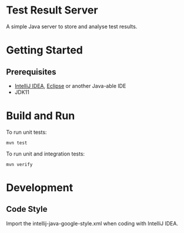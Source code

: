 # Test Result Server

A simple Java server to store and analyse test results.

# Getting Started
## Prerequisites
* [IntelliJ IDEA](https://www.jetbrains.com/de-de/idea/), [Eclipse](https://www.eclipse.org/ide/) or another Java-able IDE
* JDK11

# Build and Run

To run unit tests:

    mvn test

To run unit and integration tests:

    mvn verify

# Development

## Code Style

Import the intellij-java-google-style.xml when coding with IntelliJ IDEA.